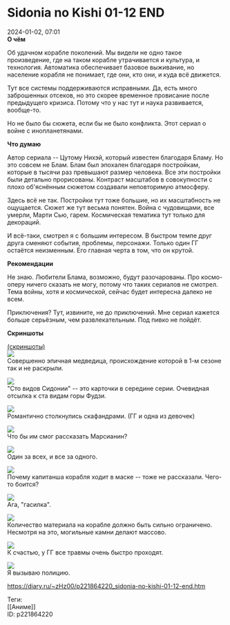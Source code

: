 Sidonia no Kishi 01-12 END
===========================

   
 2024-01-02, 07:01   
   **О чём**    
   
 Об удачном корабле поколений. Мы видели не одно такое произведение, где на таком корабле утрачивается и культура, и технология. Автоматика обеспечивает базовое выживание, но население корабля не понимает, где они, кто они, и куда всё движется.   
   
 Тут все системы поддерживаются исправными. Да, есть много заброшенных отсеков, но это скорее временное провисание после предыдущего кризиса. Потому что у нас тут и наука развивается, вообще-то.   
   
 Но не было бы сюжета, если бы не было конфликта. Этот сериал о войне с инопланетянами.   
   
  **Что думаю**    
   
 Автор сериала -- Цутому Нихэй, который известен благодаря Бламу. Но это совсем не Блам. Блам был эпохален благодаря постройкам, которые в тысячи раз превышают размер человека. Все эти постройки были детально прорисованы. Контраст масштабов в совокупности с плохо об'яснённым сюжетом создавали неповторимую атмосферу.   
   
 Здесь всё не так. Постройки тут тоже большие, но их масштабность не ощущается. Сюжет же тут весьма понятен. Война с чудовищами, все умерли, Марти Сью, гарем. Космическая тематика тут только для декораций.   
   
 И всё-таки, смотрел я с большим интересом. В быстром темпе друг друга сменяют события, проблемы, персонажи. Только один ГГ остаётся неизменным. Его главная черта в том, что он крутой.   
   
  **Рекомендации**    
   
 Не знаю. Любители Блама, возможно, будут разочарованы. Про космо-оперу ничего сказать не могу, потому что таких сериалов не смотрел. Тема войны, хотя и космической, сейчас будет интересна далеко не всем.   
   
 Приключения? Тут, извините, не до приключений. Мне сериал кажется больше серьёзным, чем развлекательным. Под пивко не пойдёт.   
   
   
  **Скриншоты**    
   
  [(скриншоты)](https://zHz00.diary.ru/p221864220.htm?index=1#linkmore221864220m1)       
  [![](https://i.yapx.ru/W7yKvl.png)](https://yapx.ru/image/W7yKv)    
 Совершенно эпичная медведица, происхождение которой в 1-м сезоне так и не раскрыли.   
   
  [![](https://i.yapx.ru/W7yKwl.png)](https://yapx.ru/image/W7yKw)    
 "Сто видов Сидонии" -- это карточки в середине серии. Очевидная отсылка к ста видам горы Фудзи.   
   
  [![](https://i.yapx.ru/W7yKyl.png)](https://yapx.ru/image/W7yKy)    
 Романтично столкнулись скафандрами. (ГГ и одна из девочек)   
   
  [![](https://i.yapx.ru/W7yKzl.png)](https://yapx.ru/image/W7yKz)    
 Что бы им смог рассказать Марсианин?   
   
  [![](https://i.yapx.ru/W7yK0l.png)](https://yapx.ru/image/W7yK0)    
 Один за всех, и все за одного.   
   
  [![](https://i.yapx.ru/W7yK1l.png)](https://yapx.ru/image/W7yK1)    
 Почему капитанша корабля ходит в маске -- тоже не рассказали. Чего-то боится?   
   
  [![](https://i.yapx.ru/W7yK2l.png)](https://yapx.ru/image/W7yK2)    
 Ага, "гасилка".   
   
  [![](https://i.yapx.ru/W7yK3l.png)](https://yapx.ru/image/W7yK3)    
 Количество материала на корабле должно быть сильно ограничено. Несмотря на это, могильные камни делают массово.   
   
  [![](https://i.yapx.ru/W7yK4l.png)](https://yapx.ru/image/W7yK4)    
 К счастью, у ГГ все травмы очень быстро проходят.   
   
  [![](https://i.yapx.ru/W7yK5l.png)](https://yapx.ru/image/W7yK5)    
 Я вызываю полицию.   
      
    
 <https://diary.ru/~zHz00/p221864220_sidonia-no-kishi-01-12-end.htm>   
   
 Теги:   
 [[Аниме]]   
 ID: p221864220